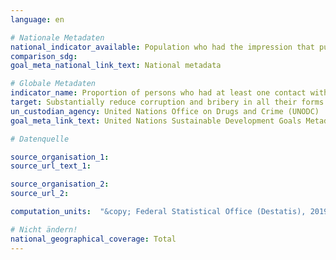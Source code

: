 ```yaml
---
language: en

# Nationale Metadaten
national_indicator_available: Population who had the impression that public officials are corruptible (during their interactions with public agencies in the previous two years) <br> Private persons (donors) suspected in the context of corruption offences
comparison_sdg:
goal_meta_national_link_text: National metadata

# Globale Metadaten
indicator_name: Proportion of persons who had at least one contact with a public official and who paid a bribe to a public official, or were asked for a bribe by those public officials, during the previous 12 months
target: Substantially reduce corruption and bribery in all their forms
un_custodian_agency: United Nations Office on Drugs and Crime (UNODC)
goal_meta_link_text: United Nations Sustainable Development Goals Metadata

# Datenquelle

source_organisation_1:
source_url_text_1:

source_organisation_2:
source_url_2:

computation_units:  "&copy; Federal Statistical Office (Destatis), 2019"

# Nicht ändern!
national_geographical_coverage: Total
---
```

